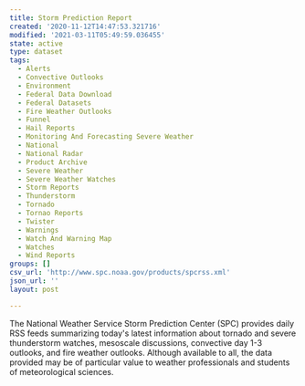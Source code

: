 ```yaml
---
title: Storm Prediction Report
created: '2020-11-12T14:47:53.321716'
modified: '2021-03-11T05:49:59.036455'
state: active
type: dataset
tags:
  - Alerts
  - Convective Outlooks
  - Environment
  - Federal Data Download
  - Federal Datasets
  - Fire Weather Outlooks
  - Funnel
  - Hail Reports
  - Monitoring And Forecasting Severe Weather
  - National
  - National Radar
  - Product Archive
  - Severe Weather
  - Severe Weather Watches
  - Storm Reports
  - Thunderstorm
  - Tornado
  - Tornao Reports
  - Twister
  - Warnings
  - Watch And Warning Map
  - Watches
  - Wind Reports
groups: []
csv_url: 'http://www.spc.noaa.gov/products/spcrss.xml'
json_url: ''
layout: post

---
```

The National Weather Service Storm Prediction Center (SPC) provides daily RSS feeds summarizing today's latest information about tornado and severe thunderstorm watches, mesoscale discussions, convective day 1-3 outlooks, and fire weather outlooks.  Although available to all, the data provided may be of particular value to weather professionals and students of meteorological sciences.
